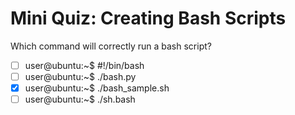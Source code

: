 # Mini Quiz: Creating Bash Scripts

Which command will correctly run a bash script?
- [ ] user@ubuntu:~$ #!/bin/bash
- [ ] user@ubuntu:~$ ./bash.py
- [x] user@ubuntu:~$ ./bash_sample.sh
- [ ] user@ubuntu:~$ ./sh.bash
